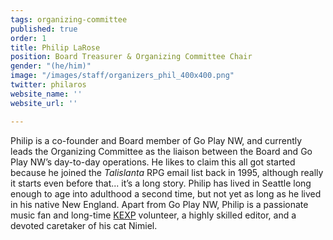 ```yaml
---
tags: organizing-committee
published: true
order: 1
title: Philip LaRose
position: Board Treasurer & Organizing Committee Chair
gender: "(he/him)"
image: "/images/staff/organizers_phil_400x400.png"
twitter: philaros
website_name: ''
website_url: ''

---
```

Philip is a co-founder and Board member of Go Play NW, and currently leads the Organizing Committee as the liaison between the Board and Go Play NW’s day-to-day operations. He likes to claim this all got started because he joined the *Talislanta* RPG email list back in 1995, although really it starts even before that... it’s a long story. Philip has lived in Seattle long enough to age into adulthood a second time, but not yet as long as he lived in his native New England. Apart from Go Play NW, Philip is a passionate music fan and long-time [KEXP](https://www.kexp.org/) volunteer, a highly skilled editor, and a devoted caretaker of his cat Nimiel.
